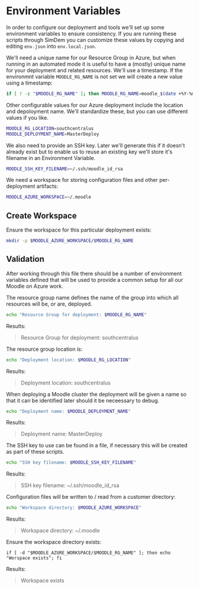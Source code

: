 # Environment Variables

In order to configure our deployment and tools we'll set up some
environment variables to ensure consistency. If you are running these
scripts through SimDem you can customize these values by copying and
editing `env.json` into `env.local.json`.

We'll need a unique name for our Resource Group in Azure, but when
running in an automated mode it is useful to have a (mostly) unique
name for your deployment and related resources. We'll use a timestamp.
If the environmnt variable `MOODLE_RG_NAME` is not set we will
create a new value using a timestamp:

```Bash
if [ ! -z "$MOODLE_RG_NAME" ]; then MOODLE_RG_NAME=moodle_$(date +%Y-%m-%d-%H); fi
```

Other configurable values for our Azure deployment include the
location and depoloyment name. We'll standardize these, but you can
use different values if you like.

```Bash
MOODLE_RG_LOCATION=southcentralus
MOODLE_DEPLOYMENT_NAME=MasterDeploy
```

We also need to provide an SSH key. Later we'll generate this if it
doesn't already exist but to enable us to reuse an existing key we'll
store it's filename in an Environment Variable.

```Bash
MOODLE_SSH_KEY_FILENAME=~/.ssh/moodle_id_rsa
```

We need a workspace for storing configuration files and other
per-deployment artifacts:

```Bash
MOODLE_AZURE_WORKSPACE=~/.moodle
```

## Create Workspace

Ensure the workspace for this particular deployment exists:

```Bash
mkdir -p $MOODLE_AZURE_WORKSPACE/$MOODLE_RG_NAME
```

## Validation

After working through this file there should be a number of
environment variables defined that will be used to provide a common
setup for all our Moodle on Azure work.

The resource group name defines the name of the group into which all
resources will be, or are, deployed.

```Bash
echo "Resource Group for deployment: $MOODLE_RG_NAME"
```

Results:

> Resource Group for deployment: southcentralus

The resource group location is:

```Bash
echo "Deployment location: $MOODLE_RG_LOCATION"
```

Results:

> Deployment location: southcentralus

When deploying a Moodle cluster the deployment will be given a name so
that it can be identified later should it be neceessary to debug.

```Bash
echo "Deployment name: $MOODLE_DEPLOYMENT_NAME"
```

Results:

> Deployment name: MasterDeploy

The SSH key to use can be found in a file, if necessary this will be
created as part of these scripts.

```Bash
echo "SSH key filename: $MOODLE_SSH_KEY_FILENAME"
```

Results:

> SSH key filename: ~/.ssh/moodle_id_rsa

Configuration files will be written to / read from a customer directory:

```Bash
echo "Workspace directory: $MOODLE_AZURE_WORKSPACE"
```

Results:

> Workspace directory: ~/.moodle

Ensure the workspace directory exists:

```shell
if [ -d "$MOODLE_AZURE_WORKSPACE/$MOODLE_RG_NAME" ]; then echo "Worspace exists"; fi
```

Results:

> Workspace exists
